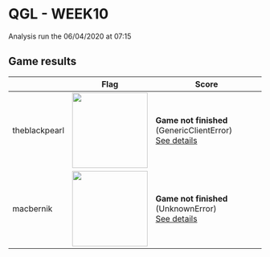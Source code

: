 # QGL - WEEK10

Analysis run the 06/04/2020 at 07:15

## Game results

||Flag|Score|
|--|--|--|
|theblackpearl|<img src="../../flags/theblackpearl.png" width="150" height="" />|**Game not finished** (GenericClientError)<br>[See details](./pool-0/theblackpearl.log)|
|macbernik|<img src="../../flags/macbernik.png" width="150" height="" />|**Game not finished** (UnknownError)<br>[See details](./pool-1/macbernik.log)|
